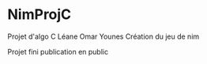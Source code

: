 # NimProjC
Projet d'algo C Léane Omar Younes Création du jeu de nim

Projet fini publication en public
